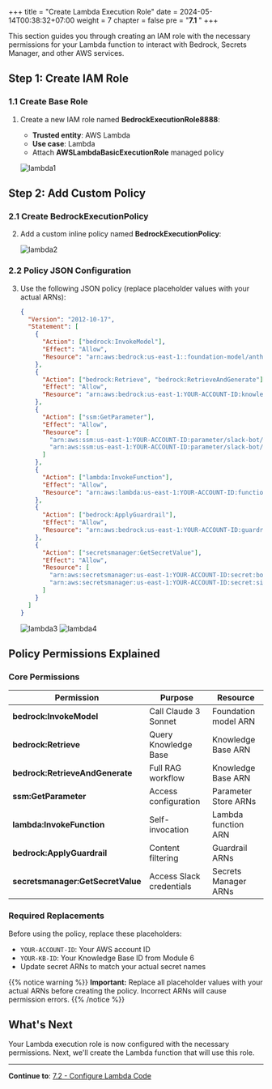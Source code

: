 +++
title = "Create Lambda Execution Role"
date = 2024-05-14T00:38:32+07:00
weight = 7
chapter = false
pre = "<b>7.1 </b>"
+++

This section guides you through creating an IAM role with the necessary permissions for your Lambda function to interact with Bedrock, Secrets Manager, and other AWS services.

## Step 1: Create IAM Role

### 1.1 Create Base Role

1. Create a new IAM role named **BedrockExecutionRole8888**:

   - **Trusted entity**: AWS Lambda
   - **Use case**: Lambda
   - Attach **AWSLambdaBasicExecutionRole** managed policy

   ![lambda1](/images/7/lambda1-.png?width=90pc)

## Step 2: Add Custom Policy

### 2.1 Create BedrockExecutionPolicy

2. Add a custom inline policy named **BedrockExecutionPolicy**:

   ![lambda2](/images/7/lambda2-.png?width=90pc)

### 2.2 Policy JSON Configuration

3. Use the following JSON policy (replace placeholder values with your actual ARNs):

   ```json
   {
     "Version": "2012-10-17",
     "Statement": [
       {
         "Action": ["bedrock:InvokeModel"],
         "Effect": "Allow",
         "Resource": "arn:aws:bedrock:us-east-1::foundation-model/anthropic.claude-3-sonnet-20240229-v1:0"
       },
       {
         "Action": ["bedrock:Retrieve", "bedrock:RetrieveAndGenerate"],
         "Effect": "Allow",
         "Resource": "arn:aws:bedrock:us-east-1:YOUR-ACCOUNT-ID:knowledge-base/YOUR-KB-ID"
       },
       {
         "Action": ["ssm:GetParameter"],
         "Effect": "Allow",
         "Resource": [
           "arn:aws:ssm:us-east-1:YOUR-ACCOUNT-ID:parameter/slack-bot/token",
           "arn:aws:ssm:us-east-1:YOUR-ACCOUNT-ID:parameter/slack-bot/signing-secret"
         ]
       },
       {
         "Action": ["lambda:InvokeFunction"],
         "Effect": "Allow",
         "Resource": "arn:aws:lambda:us-east-1:YOUR-ACCOUNT-ID:function:slack-bedrock-bot"
       },
       {
         "Action": ["bedrock:ApplyGuardrail"],
         "Effect": "Allow",
         "Resource": "arn:aws:bedrock:us-east-1:YOUR-ACCOUNT-ID:guardrail/*"
       },
       {
         "Action": ["secretsmanager:GetSecretValue"],
         "Effect": "Allow",
         "Resource": [
           "arn:aws:secretsmanager:us-east-1:YOUR-ACCOUNT-ID:secret:bot-token5-*",
           "arn:aws:secretsmanager:us-east-1:YOUR-ACCOUNT-ID:secret:signing-secret5-*"
         ]
       }
     ]
   }
   ```

   ![lambda3](/images/7/lambda3.png?width=90pc)
   ![lambda4](/images/7/lambda2.png?width=91pc)

## Policy Permissions Explained

### Core Permissions

| Permission                        | Purpose                  | Resource             |
| --------------------------------- | ------------------------ | -------------------- |
| **bedrock:InvokeModel**           | Call Claude 3 Sonnet     | Foundation model ARN |
| **bedrock:Retrieve**              | Query Knowledge Base     | Knowledge Base ARN   |
| **bedrock:RetrieveAndGenerate**   | Full RAG workflow        | Knowledge Base ARN   |
| **ssm:GetParameter**              | Access configuration     | Parameter Store ARNs |
| **lambda:InvokeFunction**         | Self-invocation          | Lambda function ARN  |
| **bedrock:ApplyGuardrail**        | Content filtering        | Guardrail ARNs       |
| **secretsmanager:GetSecretValue** | Access Slack credentials | Secrets Manager ARNs |

### Required Replacements

Before using the policy, replace these placeholders:

- `YOUR-ACCOUNT-ID`: Your AWS account ID
- `YOUR-KB-ID`: Your Knowledge Base ID from Module 6
- Update secret ARNs to match your actual secret names

{{% notice warning %}}
**Important:** Replace all placeholder values with your actual ARNs before creating the policy. Incorrect ARNs will cause permission errors.
{{% /notice %}}

## What's Next

Your Lambda execution role is now configured with the necessary permissions. Next, we'll create the Lambda function that will use this role.

---

**Continue to**: [7.2 - Configure Lambda Code](../7.2-config_code/)
